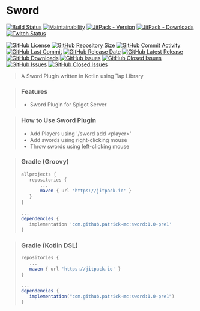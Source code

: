  # Sword

[![Build Status](https://travis-ci.com/patrick-mc/sword.svg?branch=master)](https://travis-ci.org/patrick-mc/sword)
[![Maintainability](https://api.codeclimate.com/v1/badges/c4b98555a243a1c97d7e/maintainability)](https://codeclimate.com/github/patrick-mc/sword/maintainability)
[![JitPack - Version](https://jitpack.io/v/patrick-mc/sword.svg)](https://jitpack.io/#patrick-mc/sword)
[![JitPack - Downloads](https://img.shields.io/jitpack/dm/github/patrick-mc/sword)](https://jitpack.io/#patrick-mc/sword)
[![Twitch Status](https://img.shields.io/twitch/status/patrickkr)](https://twitch.tv/patrickkr)

[![GitHub License](https://img.shields.io/github/license/patrick-mc/sword)](https://github.com/patrick-mc/sword/blob/master/LICENSE)
[![GitHub Repository Size](https://img.shields.io/github/repo-size/patrick-mc/sword)](https://github.com/patrick-mc/sword)
[![GitHub Commit Activity](https://img.shields.io/github/commit-activity/w/patrick-mc/sword)](https://github.com/patrick-mc/sword/commits)
[![GitHub Last Commit](https://img.shields.io/github/last-commit/patrick-mc/sword)](https://github.com/patrick-mc/sword/commits)
[![GitHub Release Date](https://img.shields.io/github/release-date/patrick-mc/sword)](https://github.com/patrick-mc/sword/releases)
[![GitHub Latest Release](https://img.shields.io/github/v/release/patrick-mc/sword)](https://github.com/patrick-mc/sword/releases)
[![GitHub Downloads](https://img.shields.io/github/downloads/patrick-mc/sword/total)](https://github.com/patrick-mc/sword/releases)
[![GitHub Issues](https://img.shields.io/github/issues-raw/patrick-mc/sword)](https://github.com/patrick-mc/sword/issues?q=is%3Aissue+is%3Aopen)
[![GitHub Closed Issues](https://img.shields.io/github/issues-closed-raw/patrick-mc/sword)](https://github.com/patrick-mc/sword/issues?q=is%3Aissue+is%3Aclosed)
[![GitHub Issues](https://img.shields.io/github/issues-pr-raw/patrick-mc/sword)](https://github.com/patrick-mc/sword/pulls?q=is%3Apr+is%3Aopen)
[![GitHub Closed Issues](https://img.shields.io/github/issues-pr-closed-raw/patrick-mc/sword)](https://github.com/patrick-mc/sword/pulls?q=is%3Apr+is%3Aclosed)

> A Sword Plugin written in Kotlin using Tap Library

> ### Features
> - Sword Plugin for Spigot Server

> ### How to Use Sword Plugin
> - Add Players using '/sword add \<player\>'
> - Add swords using right-clicking mouse
> - Throw swords using left-clicking mouse

> ### Gradle (Groovy)
>```groovy
>allprojects {
>    repositories {
>        ...
>        maven { url 'https://jitpack.io' }
>    }
>}
>
>...
>dependencies {
>    implementation 'com.github.patrick-mc:sword:1.0-pre1'
>}
>```

> ### Gradle (Kotlin DSL)
>```groovy
>repositories {
>    ...
>    maven { url 'https://jitpack.io' }
>}
>
>...
>dependencies {
>    implementation("com.github.patrick-mc:sword:1.0-pre1")
>}
>```
